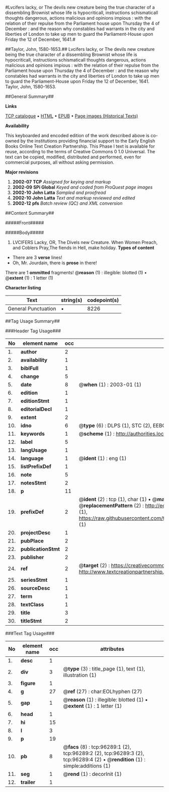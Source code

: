 #Lvcifers lacky, or The devils new creature being the true character of a dissembling Brownist whose life is hypocriticall, instructions schismaticall thoughts dangerous, actions malicious and opinions impious : with the relation of their repulse from the Parliament house upon Thursday the 4 of December : and the reason why constables had warrants in the city and liberties of London to take up men to guard the Parliament-House upon Friday the 12 of December, 1641.#

##Taylor, John, 1580-1653.##
Lvcifers lacky, or The devils new creature being the true character of a dissembling Brownist whose life is hypocriticall, instructions schismaticall thoughts dangerous, actions malicious and opinions impious : with the relation of their repulse from the Parliament house upon Thursday the 4 of December : and the reason why constables had warrants in the city and liberties of London to take up men to guard the Parliament-House upon Friday the 12 of December, 1641.
Taylor, John, 1580-1653.

##General Summary##

**Links**

[TCP catalogue](http://www.ota.ox.ac.uk/tcp/)  • 
[HTML](http://tei.it.ox.ac.uk/tcp/Texts-HTML/free/A64/A64179.html)  • 
[EPUB](http://tei.it.ox.ac.uk/tcp/Texts-EPUB/free/A64/A64179.epub) • 
[Page images (Historical Texts)](https://data.historicaltexts.jisc.ac.uk/view?pubId=eebo-12988718e&pageId=eebo-12988718e-96289-1)

**Availability**

This keyboarded and encoded edition of the
	       work described above is co-owned by the institutions
	       providing financial support to the Early English Books
	       Online Text Creation Partnership. This Phase I text is
	       available for reuse, according to the terms of Creative
	       Commons 0 1.0 Universal. The text can be copied,
	       modified, distributed and performed, even for
	       commercial purposes, all without asking permission.

**Major revisions**

1. __2002-07__ __TCP__ *Assigned for keying and markup*
1. __2002-09__ __SPi Global__ *Keyed and coded from ProQuest page images*
1. __2002-10__ __John Latta__ *Sampled and proofread*
1. __2002-10__ __John Latta__ *Text and markup reviewed and edited*
1. __2002-12__ __pfs__ *Batch review (QC) and XML conversion*

##Content Summary##

#####Front#####

#####Body#####

1. LVCIFERS Lacky, OR, The Divels new Creature.
When Women Preach, and Coblers Pray,The fiends in Hell, make holiday.
**Types of content**

  * There are 3 **verse** lines!
  * Oh, Mr. Jourdain, there is **prose** in there!

There are 1 **ommitted** fragments! 
 @__reason__ (1) : illegible: blotted (1)  •  @__extent__ (1) : 1 letter (1)

**Character listing**


|Text|string(s)|codepoint(s)|
|---|---|---|
|General Punctuation|•|8226|

##Tag Usage Summary##

###Header Tag Usage###

|No|element name|occ|attributes|
|---|---|---|---|
|1.|__author__|2||
|2.|__availability__|1||
|3.|__biblFull__|1||
|4.|__change__|5||
|5.|__date__|8| @__when__ (1) : 2003-01 (1)|
|6.|__edition__|1||
|7.|__editionStmt__|1||
|8.|__editorialDecl__|1||
|9.|__extent__|2||
|10.|__idno__|6| @__type__ (6) : DLPS (1), STC (2), EEBO-CITATION (1), OCLC (1), VID (1)|
|11.|__keywords__|1| @__scheme__ (1) : http://authorities.loc.gov/ (1)|
|12.|__label__|5||
|13.|__langUsage__|1||
|14.|__language__|1| @__ident__ (1) : eng (1)|
|15.|__listPrefixDef__|1||
|16.|__note__|5||
|17.|__notesStmt__|2||
|18.|__p__|11||
|19.|__prefixDef__|2| @__ident__ (2) : tcp (1), char (1)  •  @__matchPattern__ (2) : ([0-9\-]+):([0-9IVX]+) (1), (.+) (1)  •  @__replacementPattern__ (2) : http://eebo.chadwyck.com/downloadtiff?vid=$1&page=$2 (1), https://raw.githubusercontent.com/textcreationpartnership/Texts/master/tcpchars.xml#$1 (1)|
|20.|__projectDesc__|1||
|21.|__pubPlace__|2||
|22.|__publicationStmt__|2||
|23.|__publisher__|2||
|24.|__ref__|2| @__target__ (2) : https://creativecommons.org/publicdomain/zero/1.0/ (1), http://www.textcreationpartnership.org/docs/. (1)|
|25.|__seriesStmt__|1||
|26.|__sourceDesc__|1||
|27.|__term__|1||
|28.|__textClass__|1||
|29.|__title__|3||
|30.|__titleStmt__|2||


###Text Tag Usage###

|No|element name|occ|attributes|
|---|---|---|---|
|1.|__desc__|1||
|2.|__div__|3| @__type__ (3) : title_page (1), text (1), illustration (1)|
|3.|__figure__|1||
|4.|__g__|27| @__ref__ (27) : char:EOLhyphen (27)|
|5.|__gap__|1| @__reason__ (1) : illegible: blotted (1)  •  @__extent__ (1) : 1 letter (1)|
|6.|__head__|1||
|7.|__hi__|15||
|8.|__l__|3||
|9.|__p__|19||
|10.|__pb__|8| @__facs__ (8) : tcp:96289:1 (2), tcp:96289:2 (2), tcp:96289:3 (2), tcp:96289:4 (2)  •  @__rendition__ (1) : simple:additions (1)|
|11.|__seg__|1| @__rend__ (1) : decorInit (1)|
|12.|__trailer__|1||
